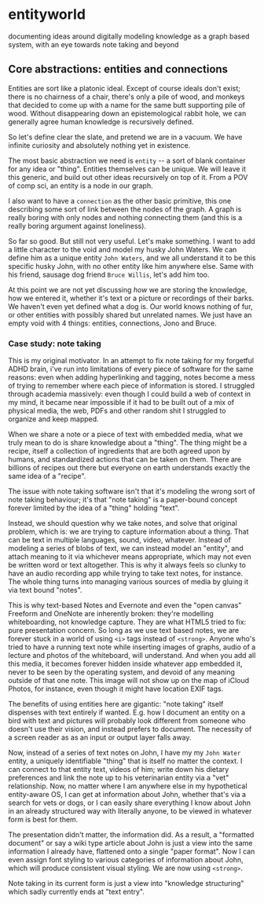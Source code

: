 # entityworld
documenting ideas around digitally modeling knowledge as a graph based system, with an eye towards note taking and beyond

## Core abstractions: entities and connections
Entities are sort like a platonic ideal. Except of course ideals don't exist; there is no chairness of a chair, there's only a pile of wood, and monkeys that decided to come up with a name for the same butt supporting pile of wood.  Without disappearing down an epistemological rabbit hole, we can generally agree human knowledge is recursively defined. 

So let's define clear the slate, and pretend we are in a vacuum. We have infinite curiosity and absolutely nothing yet in existence.

The most basic abstraction we need is `entity` -- a sort of blank container for any idea or "thing". Entities themselves can be unique. We will leave it this generic, and build out other ideas recursively on top of it. From a POV of comp sci, an entity is a node in our graph.

I also want to have a `connection` as the other basic primitive, this one describing some sort of link between the nodes of the graph. A graph is really boring with only nodes and nothing connecting them (and this is a really boring argument against loneliness).

So far so good. But still not very useful. Let's make something. I want to add a little character to the void and model my husky John Waters. We can define him as a unique entity `John Waters`, and we all understand it to be this specific husky John, with no other entity like him anywhere else. Same with his friend, sausage dog friend `Bruce Willis`, let's add him too. 

At this point we are not yet discussing *how* we are storing the knowledge, how we entered it, whether it's text or a picture or recordings of their barks. We haven't even yet defined what a dog is. Our world knows nothing of fur, or other entities with possibly shared but unrelated names. We just have an empty void with 4 things: entities, connections, Jono and Bruce.  


### Case study: note taking
This is my original motivator. In an attempt to fix note taking for my forgetful ADHD brain, i've run into limitations of every piece of software for the same reasons: even when adding hyperlinking and tagging, notes become a mess of trying to remember where each piece of information is stored. I struggled through academia massively: even though I could build a web of context in my mind, it became near impossible if it had to be built out of a mix of physical media, the web, PDFs and other random shit I struggled to organize and keep mapped.

When we share a note or a piece of text with embedded media, what we truly mean to do is share knowledge about a "thing". The thing might be a recipe, itself a collection of ingredients that are both agreed upon by humans, and standardized actions that can be taken on them. There are billions of recipes out there but everyone on earth understands exactly the same idea of a "recipe". 

The issue with note taking software isn't that it's modeling the wrong sort of note taking behaviour; it's that "note taking" is a paper-bound concept forever limited by the idea of a "thing" holding "text". 

Instead, we should question why we take notes, and solve that original problem, which is: we are trying to capture information about a thing. That can be text in multiple languages, sound, video, whatever. Instead of modeling a series of blobs of text, we can instead model an "entity", and attach meaning to it via whichever means appropriate, which may not even be written word or text altogether. This is why it always feels so clunky to have an audio recording app while trying to take text notes, for instance. The whole thing turns into managing various sources of media by gluing it via text bound "notes".

This is why text-based Notes and Evernote and even the "open canvas" Freeform and OneNote are inherently broken: they're modelling whiteboarding, not knowledge capture. They are what HTML5 tried to fix: pure presentation concern. So long as we use text based notes, we are forever stuck in a world of using `<i>` tags instead of `<strong>`. Anyone who's tried to have a running text note while inserting images of graphs, audio of a lecture and photos of the whiteboard, will understand. And when you add all this media, it becomes forever hidden inside whatever app embedded it, never to be seen by the operating system, and devoid of any meaning outside of that one note. This image will not show up on the map of iCloud Photos, for instance, even though it might have location EXIF tags.

The benefits of using entities here are gigantic: "note taking" itself dispenses with text entirely if wanted. E.g. how I document an entity on a bird with text and pictures will probably look different from someone who doesn't use their vision, and instead prefers to document. The necessity of a screen reader as as an input or output layer falls away.

Now, instead of a series of text notes on John, I have my  my `John Water` entity, a uniquely identifiable "thing" that is itself no matter the context. I can connect to that entity text, videos of him; write down his dietary preferences and link the note up to his veterinarian entity via a "vet" relationship. Now, no matter where I am anywhere else in my hypothetical entity-aware OS, I can get at information about John, whether that's via a search for vets or dogs, or I can easily share everything I know about John in an already structured way with literally anyone, to be viewed in whatever form is best for them. 

The presentation didn't matter, the information did. As a result, a "formatted document" or say a wiki type article about John is just a view into the same information I already have, flattened onto a single "paper format". Now I can even assign font styling to various categories of information about John, which will produce consistent visual styling. We are now using `<strong>`.

Note taking in its current form is just a view into "knowledge structuring" which sadly currently ends at "text entry".
